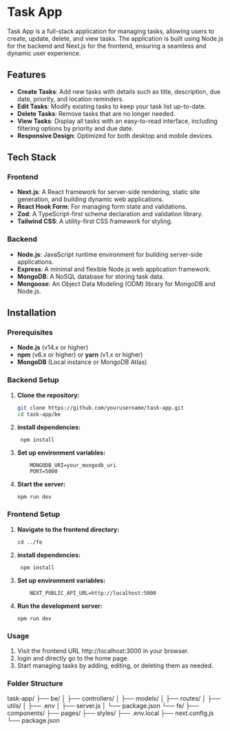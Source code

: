 # Task App

Task App is a full-stack application for managing tasks, allowing users to create, update, delete, and view tasks. The application is built using Node.js for the backend and Next.js for the frontend, ensuring a seamless and dynamic user experience.

## Features

- **Create Tasks**: Add new tasks with details such as title, description, due date, priority, and location reminders.
- **Edit Tasks**: Modify existing tasks to keep your task list up-to-date.
- **Delete Tasks**: Remove tasks that are no longer needed.
- **View Tasks**: Display all tasks with an easy-to-read interface, including filtering options by priority and due date.
- **Responsive Design**: Optimized for both desktop and mobile devices.

## Tech Stack

### Frontend

- **Next.js**: A React framework for server-side rendering, static site generation, and building dynamic web applications.
- **React Hook Form**: For managing form state and validations.
- **Zod**: A TypeScript-first schema declaration and validation library.
- **Tailwind CSS**: A utility-first CSS framework for styling.

### Backend

- **Node.js**: JavaScript runtime environment for building server-side applications.
- **Express**: A minimal and flexible Node.js web application framework.
- **MongoDB**: A NoSQL database for storing task data.
- **Mongoose**: An Object Data Modeling (ODM) library for MongoDB and Node.js.

## Installation

### Prerequisites

- **Node.js** (v14.x or higher)
- **npm** (v6.x or higher) or **yarn** (v1.x or higher)
- **MongoDB** (Local instance or MongoDB Atlas)

### Backend Setup

1. **Clone the repository:**

   ```bash
   git clone https://github.com/yourusername/task-app.git
   cd task-app/be
   ```

2. **install dependencies:**

   ```
    npm install
   ```

3. **Set up environment variables:**

   ```Create a .env file in the backend directory and add your environment variables:
       MONGODB_URI=your_mongodb_uri
       PORT=5000
   ```

4. **Start the server:**

   `npm run dev`

### Frontend Setup

1. **Navigate to the frontend directory:**

   ```
   cd ../fe
   ```

2. **install dependencies:**

   ```
    npm install
   ```

3. **Set up environment variables:**

   ```Create a .env file in the frontend directory and add your environment variables:
       NEXT_PUBLIC_API_URL=http://localhost:5000
   ```

4. **Run the development server:**

   `npm run dev`

### Usage

1. Visit the frontend URL http://localhost:3000 in your browser.
2. login and directly go to the home page.
3. Start managing tasks by adding, editing, or deleting them as needed.

### Folder Structure

task-app/
├── be/
│ ├── controllers/
│ ├── models/
│ ├── routes/
│ ├── utils/
│ ├── .env
│ ├── server.js
│ └── package.json
└── fe/
├── components/
├── pages/
├── styles/
├── .env.local
├── next.config.js
└── package.json
